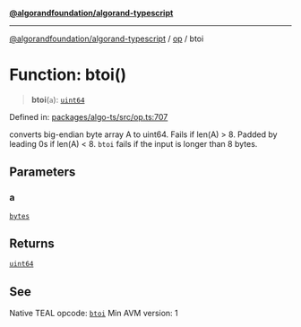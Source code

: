 [**@algorandfoundation/algorand-typescript**](../../../README.md)

***

[@algorandfoundation/algorand-typescript](../../../README.md) / [op](../README.md) / btoi

# Function: btoi()

> **btoi**(`a`): [`uint64`](../../../type-aliases/uint64.md)

Defined in: [packages/algo-ts/src/op.ts:707](https://github.com/algorandfoundation/puya-ts/blob/14c9827d80da81ff08b4923e997ba22be04aa0db/packages/algo-ts/src/op.ts#L707)

converts big-endian byte array A to uint64. Fails if len(A) > 8. Padded by leading 0s if len(A) < 8.
`btoi` fails if the input is longer than 8 bytes.

## Parameters

### a

[`bytes`](../../../type-aliases/bytes.md)

## Returns

[`uint64`](../../../type-aliases/uint64.md)

## See

Native TEAL opcode: [`btoi`](https://developer.algorand.org/docs/get-details/dapps/avm/teal/opcodes/v10/#btoi)
Min AVM version: 1

